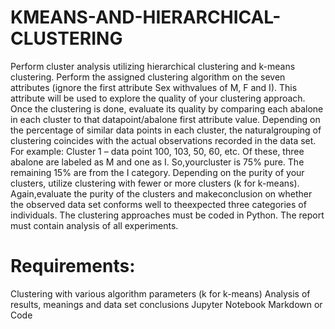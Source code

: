 # KMEANS-AND-HIERARCHICAL-CLUSTERING
Perform cluster analysis utilizing hierarchical clustering and k-means clustering.
Perform the assigned clustering algorithm on the seven attributes (ignore the first attribute Sex withvalues of M, F and I). This attribute will be used to explore the quality of your clustering approach.
Once the clustering is done, evaluate its quality by comparing each abalone in each cluster to that datapoint/abalone first attribute value. Depending on the percentage of similar data points in each cluster, the naturalgrouping of clustering coincides with the actual observations recorded in the data set.
For example: Cluster 1 – data point 100, 103, 50, 60, etc. Of these, three abalone are labeled as M and one as I. So,yourcluster is 75% pure. The remaining 15% are from the I category.
Depending on the purity of your clusters, utilize clustering with fewer or more clusters (k for k-means). Again,evaluate the purity of the clusters and makeconclusion on whether the observed data set conforms well to theexpected three categories of individuals.
The clustering approaches must be coded in Python. The report must contain analysis of all experiments.
# Requirements:
Clustering with various algorithm parameters (k for k-means)
Analysis of results, meanings and data set conclusions
Jupyter Notebook Markdown or Code
